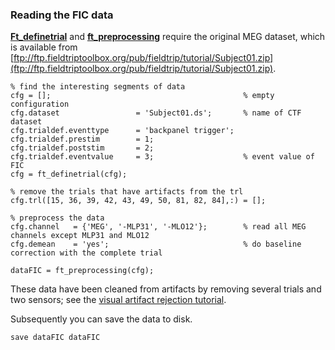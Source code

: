 ### Reading the FIC data

**[Ft_definetrial](/reference/ft_definetrial)** and **[ft_preprocessing](/reference/ft_preprocessing)** require the original MEG dataset, which is available from [ftp://ftp.fieldtriptoolbox.org/pub/fieldtrip/tutorial/Subject01.zip](ftp://ftp.fieldtriptoolbox.org/pub/fieldtrip/tutorial/Subject01.zip).

    % find the interesting segments of data
    cfg = [];                                           % empty configuration
    cfg.dataset                 = 'Subject01.ds';       % name of CTF dataset  
    cfg.trialdef.eventtype      = 'backpanel trigger';
    cfg.trialdef.prestim        = 1;
    cfg.trialdef.poststim       = 2;
    cfg.trialdef.eventvalue     = 3;                    % event value of FIC
    cfg = ft_definetrial(cfg);            

    % remove the trials that have artifacts from the trl
    cfg.trl([15, 36, 39, 42, 43, 49, 50, 81, 82, 84],:) = [];

    % preprocess the data
    cfg.channel   = {'MEG', '-MLP31', '-MLO12'};        % read all MEG channels except MLP31 and MLO12
    cfg.demean    = 'yes';                              % do baseline correction with the complete trial

    dataFIC = ft_preprocessing(cfg);

These data have been cleaned from artifacts by removing several trials and two sensors; see the [visual artifact rejection tutorial](/tutorial/visual_artifact_rejection).

Subsequently you can save the data to disk.

    save dataFIC dataFIC
